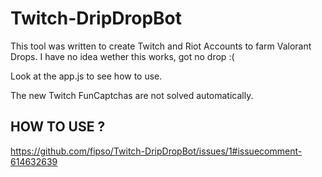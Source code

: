 # Twitch-DripDropBot

This tool was written to create Twitch and Riot Accounts to farm Valorant Drops.
I have no idea wether this works, got no drop :(

Look at the app.js to see how to use.

The new Twitch FunCaptchas are not solved automatically.

## HOW TO USE ?
https://github.com/fipso/Twitch-DripDropBot/issues/1#issuecomment-614632639
